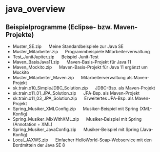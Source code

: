 # java_overview

## Beispielprogramme (Eclipse- bzw. Maven-Projekte)

* Muster_SE.zip &nbsp;&nbsp;&nbsp;&nbsp; Meine Standardbeispiele zur Java SE
* Muster_Mitarbeiter.zip &nbsp;&nbsp;&nbsp;&nbsp; Programmbeispiele Mitarbeiterverwaltung
* Test_JunitJupiter.zip &nbsp;&nbsp;&nbsp;&nbsp; Beispiel Junit-Test
* Maven_BasisJava11.zip &nbsp;&nbsp;&nbsp;&nbsp; Maven-Basis-Projekt für Java 11
* Maven_Mockito.zip &nbsp;&nbsp;&nbsp;&nbsp; Maven-Basis-Projekt für Java 11 ergänzt um Mockito
* Muster_Mitarbeiter_Maven.zip &nbsp;&nbsp;&nbsp;&nbsp; Mitarbeiterverwaltung als Maven-Projekt
* sk.train.x10_SimpleJDBC_Solution.zip &nbsp;&nbsp;&nbsp;&nbsp; JDBC-Bsp. als Maven-Projekt
* sk.train.x11_01_JPA_Solution.zip &nbsp;&nbsp;&nbsp;&nbsp; JPA-Bsp. als Maven-Projekt
* sk.train.x11_03_JPA_Solution.zip &nbsp;&nbsp;&nbsp;&nbsp; Erweitertes JPA-Bsp. als Maven-Projekt
* Spring_Musiker_XMLConfig.zip &nbsp;&nbsp;&nbsp;&nbsp; Musiker-Beispiel mit Spring (XML-Konfig)
* Spring_Musiker_MixWithXML.zip &nbsp;&nbsp;&nbsp;&nbsp; Musiker-Beispiel mit Spring (Annotation + XML)
* Spring_Musiker_JavaConfig.zip &nbsp;&nbsp;&nbsp;&nbsp; Musiker-Beispiel mit Spring (Java-Konfig)
* Local_JAXWS.zip &nbsp;&nbsp;&nbsp;&nbsp; Einfacher HelloWorld-Soap-Webservice mit den Bordmitteln der Java SE 8


